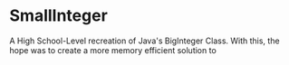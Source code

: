 # SmallInteger
A High School-Level recreation of Java's BigInteger Class. With this, the hope was to create a more memory efficient solution to 
